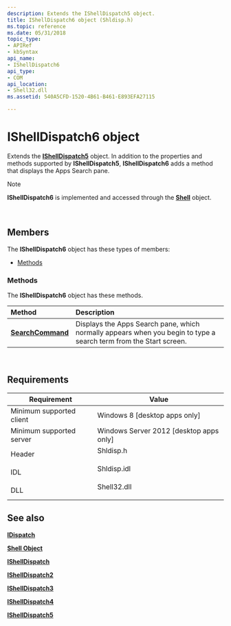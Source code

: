 ```yaml
---
description: Extends the IShellDispatch5 object.
title: IShellDispatch6 object (Shldisp.h)
ms.topic: reference
ms.date: 05/31/2018
topic_type: 
- APIRef
- kbSyntax
api_name: 
- IShellDispatch6
api_type: 
- COM
api_location: 
- Shell32.dll
ms.assetid: 540A5CFD-1520-4B61-B461-E893EFA27115

---
```


# IShellDispatch6 object

Extends the [**IShellDispatch5**](ishelldispatch5.md) object. In addition to the properties and methods supported by **IShellDispatch5**, **IShellDispatch6** adds a method that displays the Apps Search pane.

> [!Note]  
> **IShellDispatch6** is implemented and accessed through the [**Shell**](shell.md) object.

 

## Members

The **IShellDispatch6** object has these types of members:

- [Methods](#methods)

### Methods

The **IShellDispatch6** object has these methods.



| Method                                                 | Description                                                                                                                  |
|:-------------------------------------------------------|:-----------------------------------------------------------------------------------------------------------------------------|
| [**SearchCommand**](ishelldispatch6-searchcommand.md) | Displays the Apps Search pane, which normally appears when you begin to type a search term from the Start screen.<br/> |



 

## Requirements



| Requirement | Value |
|-------------------------------------|----------------------------------------------------------------------------------------|
| Minimum supported client<br/> | Windows 8 \[desktop apps only\]<br/>                                             |
| Minimum supported server<br/> | Windows Server 2012 \[desktop apps only\]<br/>                                   |
| Header<br/>                   | <dl> <dt>Shldisp.h</dt> </dl>   |
| IDL<br/>                      | <dl> <dt>Shldisp.idl</dt> </dl> |
| DLL<br/>                      | <dl> <dt>Shell32.dll</dt> </dl> |



## See also

<dl> <dt>

[**IDispatch**](/windows/win32/api/oaidl/nn-oaidl-idispatch)
</dt> <dt>

[**Shell Object**](shell.md)
</dt> <dt>

[**IShellDispatch**](ishelldispatch.md)
</dt> <dt>

[**IShellDispatch2**](ishelldispatch2-object.md)
</dt> <dt>

[**IShellDispatch3**](ishelldispatch3.md)
</dt> <dt>

[**IShellDispatch4**](ishelldispatch4.md)
</dt> <dt>

[**IShellDispatch5**](ishelldispatch5.md)
</dt> </dl>

 

 
